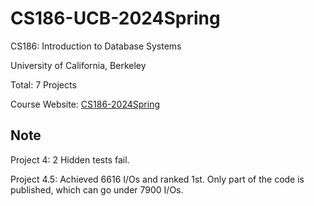 # CS186-UCB-2024Spring
CS186: Introduction to Database Systems

University of California, Berkeley

Total: 7 Projects

Course Website: [CS186-2024Spring](https://cs186berkeley.net/sp24)

## Note
Project 4: 2 Hidden tests fail.

Project 4.5: Achieved 6616 I/Os and ranked 1st. Only part of the code is published, which can go under 7900 I/Os.